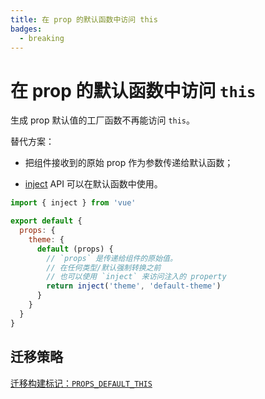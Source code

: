 ```yaml
---
title: 在 prop 的默认函数中访问 this
badges:
  - breaking
---
```


# 在 prop 的默认函数中访问 `this` <MigrationBadges :badges="$frontmatter.badges" />

生成 prop 默认值的工厂函数不再能访问 `this`。

替代方案：

- 把组件接收到的原始 prop 作为参数传递给默认函数；

- [inject](../composition-api-provide-inject.md) API 可以在默认函数中使用。

```js
import { inject } from 'vue'

export default {
  props: {
    theme: {
      default (props) {
        // `props` 是传递给组件的原始值。
        // 在任何类型/默认强制转换之前
        // 也可以使用 `inject` 来访问注入的 property
        return inject('theme', 'default-theme')
      }
    }
  }
}
```

## 迁移策略

[迁移构建标记：`PROPS_DEFAULT_THIS`](migration-build.html#compat-configuration)
